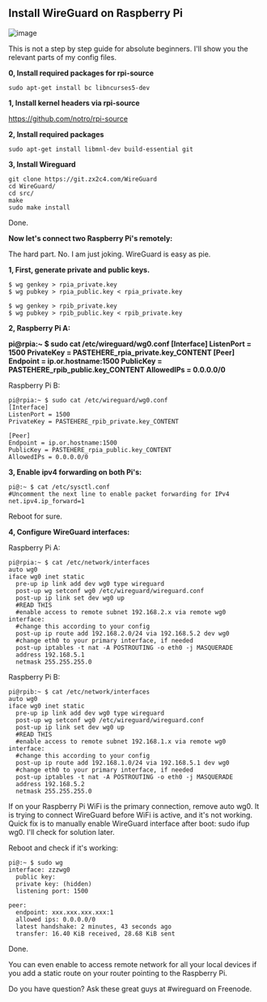 Install WireGuard on Raspberry Pi
---------------------------------

![image](https://raw.githubusercontent.com/adrianmihalko/raspberrypiwireguard/master/rpiwireguard.png)

This is not a step by step guide for absolute beginners. I'll show you the relevant parts of my config files.

**0, Install required packages for rpi-source**

    sudo apt-get install bc libncurses5-dev

**1, Install kernel headers via rpi-source**

https://github.com/notro/rpi-source

**2, Install required packages**

    sudo apt-get install libmnl-dev build-essential git

**3, Install Wireguard**

    git clone https://git.zx2c4.com/WireGuard
    cd WireGuard/
    cd src/
    make
    sudo make install

Done. 

**Now let's connect two Raspberry Pi's remotely:**

The hard part. No. I am just joking. WireGuard is easy as pie.

**1,  First, generate private and public keys.**
 

    $ wg genkey > rpia_private.key
    $ wg pubkey > rpia_public.key < rpia_private.key
    
    $ wg genkey > rpib_private.key
    $ wg pubkey > rpib_public.key < rpib_private.key

**2, Raspberry Pi A:**

**pi@rpia:~ $ sudo cat /etc/wireguard/wg0.conf
[Interface]
ListenPort = 1500
PrivateKey = PASTEHERE_rpia_private.key_CONTENT
[Peer]
Endpoint = ip.or.hostname:1500
PublicKey = PASTEHERE_rpib_public.key_CONTENT 
AllowedIPs = 0.0.0.0/0**

Raspberry Pi B:

    pi@rpia:~ $ sudo cat /etc/wireguard/wg0.conf
    [Interface]
    ListenPort = 1500
    PrivateKey = PASTEHERE_rpib_private.key_CONTENT
    
    [Peer]
    Endpoint = ip.or.hostname:1500
    PublicKey = PASTEHERE_rpia_public.key_CONTENT 
    AllowedIPs = 0.0.0.0/0

**3, Enable ipv4 forwarding on both Pi's:**

    pi@:~ $ cat /etc/sysctl.conf
    #Uncomment the next line to enable packet forwarding for IPv4
    net.ipv4.ip_forward=1

Reboot for sure.

**4, Configure WireGuard interfaces:**

Raspberry Pi A:

    pi@rpia:~ $ cat /etc/network/interfaces
    auto wg0
    iface wg0 inet static
      pre-up ip link add dev wg0 type wireguard
      post-up wg setconf wg0 /etc/wireguard/wireguard.conf
      post-up ip link set dev wg0 up
      #READ THIS
      #enable access to remote subnet 192.168.2.x via remote wg0 interface:
      #change this according to your config
      post-up ip route add 192.168.2.0/24 via 192.168.5.2 dev wg0
      #change eth0 to your primary interface, if needed
      post-up iptables -t nat -A POSTROUTING -o eth0 -j MASQUERADE
      address 192.168.5.1
      netmask 255.255.255.0


Raspberry Pi B:

    pi@rpib:~ $ cat /etc/network/interfaces
    auto wg0
    iface wg0 inet static
      pre-up ip link add dev wg0 type wireguard
      post-up wg setconf wg0 /etc/wireguard/wireguard.conf
      post-up ip link set dev wg0 up
      #READ THIS
      #enable access to remote subnet 192.168.1.x via remote wg0 interface:
      #change this according to your config
      post-up ip route add 192.168.1.0/24 via 192.168.5.1 dev wg0
      #change eth0 to your primary interface, if needed
      post-up iptables -t nat -A POSTROUTING -o eth0 -j MASQUERADE
      address 192.168.5.2
      netmask 255.255.255.0

If on your Raspberry Pi WiFi is the primary connection, remove auto wg0. It is trying to connect WireGuard before WiFi is active, and it's not working. Quick fix is to manually enable WireGuard interface after boot: sudo ifup wg0. I'll check for solution later.

Reboot and check if it's working:

    pi@:~ $ sudo wg
    interface: zzzwg0
      public key: 
      private key: (hidden)
      listening port: 1500
    
    peer: 
      endpoint: xxx.xxx.xxx.xxx:1
      allowed ips: 0.0.0.0/0
      latest handshake: 2 minutes, 43 seconds ago
      transfer: 16.40 KiB received, 28.68 KiB sent

Done.

You can even enable to access remote network for all your local devices if you add a static route on your router pointing to the Raspberry Pi.

Do you have question? Ask these great guys at #wireguard on Freenode.
